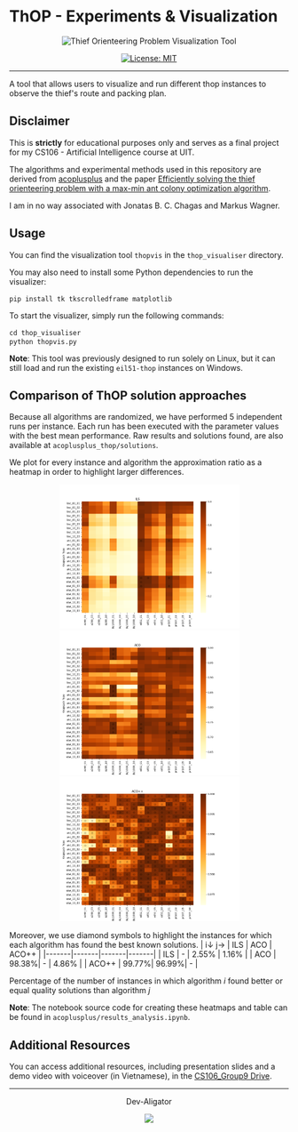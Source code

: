 # ThOP - Experiments & Visualization
<div align="center">
    <img src="https://media.giphy.com/media/v1.Y2lkPTc5MGI3NjExNjVwanRka25zbGU3ZDB3cDVveGF1c2lpemx6bGpkcXR0dDh2encyNCZlcD12MV9pbnRlcm5hbF9naWZfYnlfaWQmY3Q9Zw/aKmpdeSkymMtILVDCK/giphy.gif" alt="Thief Orienteering Problem Visualization Tool">
</div>
<p align="center"> 
    <a aria-label="Thopvis is free to use" href="/LICENSE" target="_blank">
        <img alt="License: MIT" src="https://img.shields.io/badge/License-MIT-success.svg?style=flat-square&color=33CC12" target="_blank" />
    </a>
</p>

---
A tool that allows users to visualize and run different thop instances to observe the thief's route and packing plan.

## Disclaimer
This is **strictly** for educational purposes only and serves as a final project for my CS106 - Artificial Intelligence course at UIT.

The algorithms and experimental methods used in this repository are derived from [acoplusplus](https://github.com/jonatasbcchagas/acoplusplus_thop) and the paper [Efficiently solving the thief orienteering problem with a max-min ant colony optimization algorithm](https://link.springer.com/article/10.1007/s11590-021-01824-y).

I am in no way associated with Jonatas B. C. Chagas and Markus Wagner.

## Usage
You can find the visualization tool `thopvis` in the `thop_visualiser` directory.

You may also need to install some Python dependencies to run the visualizer:

```shell
pip install tk tkscrolledframe matplotlib
```
To start the visualizer, simply run the following commands:

```shell
cd thop_visualiser
python thopvis.py
```

**Note**: This tool was previously designed to run solely on Linux, but it can still load and run the existing `eil51-thop` instances on Windows.

## Comparison of ThOP solution approaches
Because all algorithms are randomized, we have performed 5 independent runs
per instance. Each run has been executed with the parameter values with the best mean
performance. Raw results and solutions found, are also available at `acoplusplus_thop/solutions`.

We plot for every instance and algorithm the approximation ratio as a heatmap
in order to highlight larger differences.
<p align="middle">
<img src="showcase/ILS_heatmap.png" width="325"/> <img src="showcase/ACO_heatmap.png" width="325"/> <img src="showcase/ACO++_heatmap.png" width="325"/>
</p>

 Moreover, we use diamond symbols to highlight
the instances for which each algorithm has found the best known solutions.
| i↓  j→ | ILS   | ACO   | ACO++ |
|-------|-------|-------|-------|
| ILS   | -     | 2.55% | 1.16% |
| ACO   | 98.38%| -     | 4.86% |
| ACO++ | 99.77%| 96.99%| -     |

Percentage of the number of instances in which algorithm *i* found better or equal quality solutions than algorithm *j*

**Note**: The notebook source code for creating these heatmaps and table can be found in `acoplusplus/results_analysis.ipynb`.

## Additional Resources
You can access additional resources, including presentation slides and a demo video with voiceover (in Vietnamese), in the [CS106_Group9 Drive](https://drive.google.com/drive/folders/1_g84q3nKzPJuTxqAiIHXzZoJVrh4dLOk?usp=drive_link).

---
<p align="center">Dev-Aligator</p>
<p align="center">
<a href="https://github.com/Dev-Aligator/">
<img src="https://user-images.githubusercontent.com/58631762/120077716-60cded80-c0c9-11eb-983d-80dfa5862d8a.png" width="19">
</a>